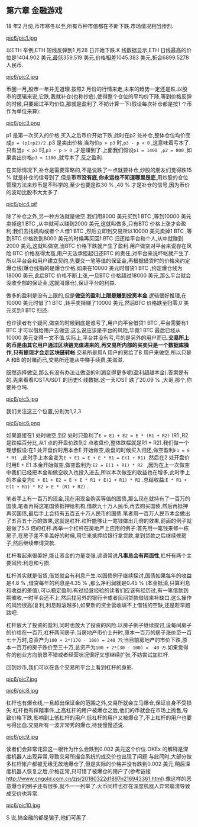 
##  第六章  金融游戏


18 年2 月份,币市寒冬以至,所有币种市值都在不断下跌.市场情况相当惨烈.

[pic6/pic1.jpg](pic6/pic1.jpg)

以ETH 举例,ETH 短线反弹到1 月28 日开始下跌.K 线数据显示,ETH 日线最高的价位是1404.902 美元,最低359.519 美元,价格相差1045.383 美元,折合6899.5278 人民币.

[pic6/pic2.jpg](pic6/pic2.jpg)

币圈一月,股市一年并无道理.按照2 月份的行情来走,未来的趋势一定还是跌.以股市的逻辑来说,它跌,我就补仓(也称抄底),使得整个仓位的平均价下降,等到价格反弹的时候,只要超过平均价位,那就是盈利了.不妨计算一下(假设每次补仓都是按1 个币作为单位来算):

[pic6/pic3.png](pic6/pic3.png)

p1 是第一次买入的价格,买入之后币价开始下跌,此时在p2 处补仓,整体仓位均价变成`p = (p1+p2)/2` .p3 是卖出价格,当均价`p > p3` 时,`p3 - p < 0` ,这意味着亏本了.只有当`p < p3` 时,`p3 - p > 0` ,才是赚到了.上面我们假设`p1 = 1400 ,p2 = 800` ,如果卖出价格`p3 < 1100` ,就亏本了,反之盈利.

在实际情况下,补仓是需要策略的,不是说跌了一点就要补仓,炒股的朋友们觉得跌15 % 就是补仓的信号到了,但是**币市没有底,你永远也不知道哪里是底**,用炒股的仓位管理方法来炒币是不科学的,至少也要是跌30 % ,40 % 才是补仓的信号,因为币价的波动比股市大太多了.

[pic6/pic4.gif](pic6/pic4.gif)

除了补仓之外,另一种方法就是做空.我们用8000 美元买到1 BTC ,等到10000 美元卖掉这1 BTC ,从中就可以赚到2000 美元,这就叫做多,只有BTC 价格上涨才会盈利;我们去找机构或者个人借1 BTC ,然后立即到交易所以10000 美元卖掉1 BTC ,等到BTC 价格跌到8000 美元的时候再买回1 BTC 归还给平台和个人,从中就赚到2000 美元,这就叫做空,当BTC 价格下跌就产生了盈利.用户做空对平台来说存在风险:BTC 价格涨得太高,用户无法承担起归还BTC 的责任,对平台来说坏帐就产生了.所以平台会和用户建立契约,先要交一笔等值的保证金,再根据借贷时的价格来约定爆仓线(爆仓线指的是爆仓价格,如果在10000 美元时借贷1 BTC ,约定爆仓线为18000 美元,此后BTC 价格不断上涨,一旦BTC 价格超过18000 美元,那么平台就会没收全部的保证金,这就叫爆仓),保证平台的利益.

做多的盈利是没有上限的,但是**做空的盈利上限是赚到投资本金**.逻辑很好推理,在10000 美元时借了1 BTC ,转手卖掉赚了10000 美元,然后BTC 价格跌至归零,0 美元买到1 BTC 归还.

也许读者有个疑问,做空的时候到底是谁亏了,用户向平台借贷1 BTC ,平台需要有1 BTC 才可以借给用户去做空,这么说应该是平台的风险,毕竟1 BTC 最后已经从10000 美元变得一文不值.实际上,平台并没有亏,亏的是另外的用户而已.**交易所上的币是由其它用户通过区块链充值进来的,再交易所内部的买卖只是一个数据库操作,只有提现才会走区块链转帐**.交易所是用A 用户的货给了B 用户来做空,所以只是A 和B 的对赌而已,交易所还能从中赚手续费,美滋滋.

既然选择做空,那么有没有办法让做空的利润变得更多呢(盈利超越本金).答案是有的.先来看看IOST/USDT 的历史K 线数据.这一天IOST 跌了20.09 % ,大哥,那个,你要补仓吗.

[pic6/pic5.jpg](pic6/pic5.jpg)

我们关注这三个位置,分别为1,2,3

[pic6/pic6.png](pic6/pic6.png)

如果直接在1 处时做空,到2 处时只盈利了`E = E1 + E2 = E * (R1 + R2)` (R1 ,R2 是跌幅百分比,从1 点的开盘价跌到2 点收盘价,整体跌幅就是R1 + R2).我们做一个理想假设:在1 处开盘价时用本金E 开始做空,收盘的时候买入归还,做空盈利`E1 = E * R1 ` ,此时手上本金变为`E + E1 = E + E * R1 = E(1 + R1)` .然后在2 处开盘价时用E + E1 本金开始做空,做空盈利为:`E2 = E(1 + R1) * R2 ` ,因为在上一次做空中我们已经把本金和做空收入也投入进去,所以本次做空的收益也在增多,此时手上的本金变为`E + E1 + E2 = E + E * R1 + E(1 + R1) * R2` .总结收益:`E * R1 + E(1 + R1) * R2 > E * (R1 + R2)` .

笔者手上有一百万的现金,现在用现金购买等值的国债,那么现在就持有了一百万的国债,笔者再将这笔国债抵押给机构,借款九十万人民币,再去购买国债,然后再抵押再买国债,最后手上会持有五百五十万人民币的国债.笔者用一百万人民币本金做出了五百五十万的效果,这就是杠杆.杠杆能够让一笔钱做出几倍的效果,前面的例子就是做了5.5 倍的杠杆.再举一个杠杆在房地产上应用的例子:首先用一笔钱来修一栋房子,在房子差不多盖好的时候,用它来抵押给银行拿贷款,拿到贷款之后继续修房子,然后继续申请贷款.

杠杆看起来很美好,能让资金的力量变强.谚语常说**凡事总会有两面性**,杠杆有两个主要风险:利息和亏损.

杠杆其实就是借贷,借贷就会有利息产生.以国债例子继续探讨,国债如果每年的收益是4.8 % ,借贷每年的利息是4.35 % ,那么净利润就是0.45 % (本金抵消,只算利息和收益的差值),可以稳定盈利.有过经营经验的读者们应该有经历过,有一笔借款到期催收,一时半会还不上,然后找另外的银行卡或者民间贷款借钱来补缺口,这么操作的风险很高(复利,利息越滚越多),如果新的资金营收填不上借钱的空缺,还是趁早跑路吧.

杠杆放大了投资的盈利,同时也放大了投资的风险.以房子例子继续探讨,设每间房子的价格在一百万,杠杆两间房子.当房地产市价上升时,原本一百万的房子涨价至一百七十万时,总资产为`100 + 2*(170 - 100) = 240 万`;当目前房地产的市价下跌,原本一百万的房子跌价至三十万,总资产为`100 + 2*(30 - 100) = -40 万`.如果觉得你的创业方向前景不错或者经营状况很好又想继续扩张,不妨尝试加杠杆.

回到炒币,我们可以在各个交易所平台上看到杠杆的身影.

[pic6/pic7.jpg](pic6/pic7.jpg)

[pic6/pic8.jpg](pic6/pic8.jpg)

杠杆也有爆仓线,一旦超出保证金的范围之外,交易所就会立马爆仓,保证自身不受损失.杠杆也有踩踏事件,上高杠杆的用户被爆仓之后,他们的币就会在市场上抛售,导致价格下跌,影响到上低杠杆的用户,低杠杆的用户又被爆仓了,不上杠杆的用户也要亏得出血.交易所有一波非常秀的爆仓,待我慢慢述说.

[pic6/pic9.jpg](pic6/pic9.jpg)

读者们会非常诧异这一根针为什么会跌到0.002 美元这个价位.OKEx 的解释是深度机器人出现异常,导致交易所撮合系统的成交价也出现了问题.与此同时,大部分做多杠杆帐户都被无缘无故地爆仓了,但是实际的价格并没有跌到0.002 美元,稍后深度机器人恢复之后,价格正常,只可惜了被爆仓的用户了(参考链接  http://www.cngold.com.cn/zjs/20180322d1897n216943361.html).像这样的恶意爆仓的例子还有很多,就不一一列举了.火币同样也存在深度机器人异常崩溃导致成交价也异常.

[pic6/pic10.jpg](pic6/pic10.jpg)

S 说,搞金融的都是骗子,他们可黑了.
